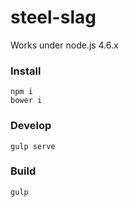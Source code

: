 # steel-slag

Works under node.js 4.6.x

### Install
```
npm i
bower i
```

### Develop
```
gulp serve
```

### Build
```
gulp
```


